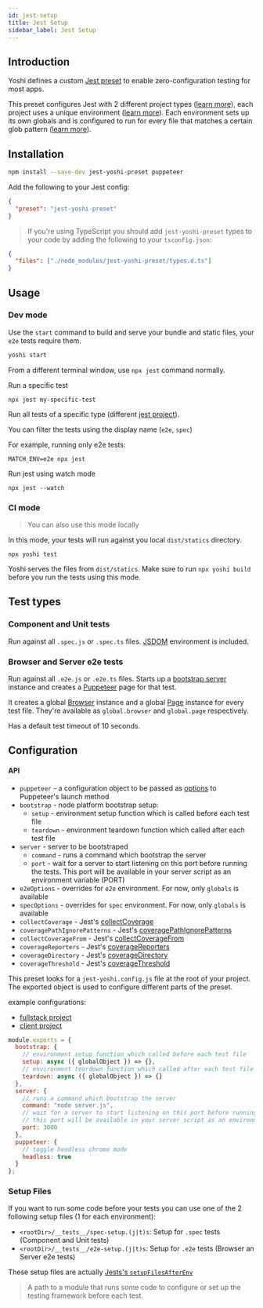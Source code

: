 ```yaml
---
id: jest-setup
title: Jest Setup
sidebar_label: Jest Setup
---
```


## Introduction

Yoshi defines a custom [Jest preset](https://jestjs.io/docs/en/configuration#preset-string) to enable zero-configuration testing for most apps.

This preset configures Jest with 2 different project types ([learn more](https://jestjs.io/docs/en/configuration#projects-array-string-projectconfig)), each project uses a unique environment ([learn more](https://jestjs.io/docs/en/configuration#testenvironment-string)). Each environment sets up its own globals and is configured to run for every file that matches a certain glob pattern ([learn more](https://github.com/isaacs/node-glob)).

## Installation

```bash
npm install --save-dev jest-yoshi-preset puppeteer
```

Add the following to your Jest config:

```json
{
  "preset": "jest-yoshi-preset"
}
```

> If you're using TypeScript you should add `jest-yoshi-preset` types to your code by adding the following to your `tsconfig.json`:

```json
{
  "files": ["./node_modules/jest-yoshi-preset/types.d.ts"]
}
```

## Usage

### Dev mode

Use the `start` command to build and serve your bundle and static files, your `e2e` tests require them.

```sh
yoshi start
```

From a different terminal window, use `npx jest` command normally.

Run a specific test

```shell
npx jest my-specific-test
```

Run all tests of a specific type (different [jest project](https://jestjs.io/docs/en/configuration#projects-array-string-projectconfig)).

You can filter the tests using the display name (`e2e`, `spec`)

For example, running only e2e tests:

```shell
MATCH_ENV=e2e npx jest
```

Run jest using watch mode

```shell
npx jest --watch
```

### CI mode

> You can also use this mode locally

In this mode, your tests will run against you local `dist/statics` directory.

```shell
npx yoshi test
```

Yoshi serves the files from `dist/statics`. Make sure to run `npx yoshi build` before you run the tests using this mode.

## Test types

### Component and Unit tests

Run against all `.spec.js` or `.spec.ts` files. [JSDOM](https://github.com/jsdom/jsdom) environment is included.

### Browser and Server e2e tests

Run against all `.e2e.js` or `.e2e.ts` files. Starts up a [bootstrap server](https://github.com/wix-platform/wix-node-platform) instance and creates a [Puppeteer](https://github.com/GoogleChrome/puppeteer) page for that test.

It creates a global [Browser](https://github.com/GoogleChrome/puppeteer/blob/v1.5.0/docs/api.md#class-browser) instance and a global [Page](https://github.com/GoogleChrome/puppeteer/blob/v1.5.0/docs/api.md#class-page) instance for every test file. They're available as `global.browser` and `global.page` respectively.

Has a default test timeout of 10 seconds.

## Configuration

#### API

- `puppeteer` - a configuration object to be passed as [options](https://github.com/GoogleChrome/puppeteer/blob/master/docs/api.md#puppeteerlaunchoptions) to Puppeteer's launch method
- `bootstrap` - node platform bootstrap setup:
  - `setup` - environment setup function which is called before each test file
  - `teardown` - environment teardown function which called after each test file
- `server` - server to be bootstraped
  - `command` - runs a command which bootstrap the server
  - `port` - wait for a server to start listening on this port before running the tests. This port will be available in your server script as an environment variable (PORT)
- `e2eOptions` - overrides for `e2e` environment. For now, only `globals` is available
- `specOptions` - overrides for `spec` environment. For now, only `globals` is available
- `collectCoverage` - Jest's [collectCoverage](https://jestjs.io/docs/en/configuration#collectcoverage-boolean)
- `coveragePathIgnorePatterns` - Jest's [coveragePathIgnorePatterns](https://jestjs.io/docs/en/configuration#coveragepathignorepatterns-array-string)
- `collectCoverageFrom` - Jest's [collectCoverageFrom](https://jestjs.io/docs/en/configuration#collectcoveragefrom-array)
- `coverageReporters` - Jest's [coverageReporters](https://jestjs.io/docs/en/configuration#coveragereporters-array-string)
- `coverageDirectory` - Jest's [coverageDirectory](https://jestjs.io/docs/en/configuration#coveragedirectory-string)
- `coverageThreshold` - Jest's [coverageThreshold](https://jestjs.io/docs/en/configuration#coveragethreshold-object)

This preset looks for a `jest-yoshi.config.js` file at the root of your project. The exported object is used to configure different parts of the preset.

example configurations:

- [fullstack project](https://github.com/wix/yoshi/blob/master/packages/create-yoshi-app/templates/fullstack/typescript/jest-yoshi.config.js)
- [client project](https://github.com/wix/yoshi/blob/master/packages/create-yoshi-app/templates/client/typescript/jest-yoshi.config.js)

```js
module.exports = {
  bootstrap: {
    // environment setup function which called before each test file
    setup: async ({ globalObject }) => {},
    // environment teardown function which called after each test file
    teardown: async ({ globalObject }) => {}
  },
  server: {
    // runs a command which bootstrap the server
    command: "node server.js",
    // wait for a server to start listening on this port before running the tests
    // this port will be available in your server script as an environment variable (PORT)
    port: 3000
  },
  puppeteer: {
    // toggle headless chrome mode
    headless: true
  }
};
```

### Setup Files

If you want to run some code before your tests you can use one of the 2 following setup files (1 for each environment):

- `<rootDir>/__tests__/spec-setup.(j|t)s`: Setup for `.spec` tests (Component and Unit tests)
- `<rootDir>/__tests__/e2e-setup.(j|t)s`: Setup for `.e2e` tests (Browser an Server e2e tests)

These setup files are actually [Jests's `setupFilesAfterEnv`](https://jestjs.io/docs/en/configuration#setupfilesafterenv-array)

> A path to a module that runs some code to configure or set up the testing framework before each test.
